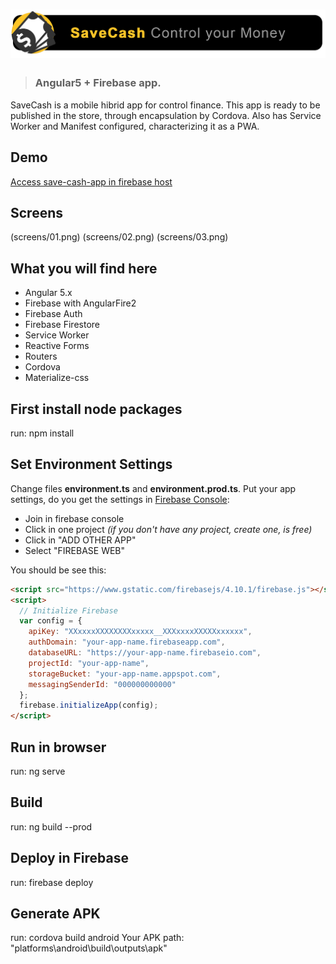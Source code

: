 # ![SaveCash](logo.png)

> ### Angular5 + Firebase app.

SaveCash is a mobile hibrid app for control finance.
This app is ready to be published in the store, through encapsulation by Cordova. Also has Service Worker and Manifest configured, characterizing it as a PWA.

## Demo
[Access save-cash-app in firebase host](https://save-cash-app.firebaseapp.com)

## Screens
(screens/01.png) (screens/02.png) (screens/03.png)

## What you will find here

- Angular 5.x
- Firebase with AngularFire2
- Firebase Auth
- Firebase Firestore
- Service Worker
- Reactive Forms
- Routers
- Cordova
- Materialize-css

## First install node packages
run: npm install

## Set Environment Settings
Change files **environment.ts** and **environment.prod.ts**.
Put your app settings, do you get the settings in [Firebase Console](https://console.firebase.google.com):
 - Join in firebase console
 - Click in one project 
 *(if you don't have any project, create one, is free)*
 - Click in "ADD OTHER APP"
 - Select "FIREBASE WEB"
 
 You should be see this:

```html
<script src="https://www.gstatic.com/firebasejs/4.10.1/firebase.js"></script>
<script>
  // Initialize Firebase
  var config = {
    apiKey: "XXxxxxXXXXXXXXxxxxx__XXXxxxxXXXXXxxxxxx",
    authDomain: "your-app-name.firebaseapp.com",
    databaseURL: "https://your-app-name.firebaseio.com",
    projectId: "your-app-name",
    storageBucket: "your-app-name.appspot.com",
    messagingSenderId: "000000000000"
  };
  firebase.initializeApp(config);
</script>
```


## Run in browser
run: ng serve

## Build
run: ng build --prod

## Deploy in Firebase
run: firebase deploy

## Generate APK
run: cordova build android
Your APK path: "platforms\android\build\outputs\apk"


